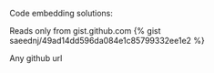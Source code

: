 Code embedding solutions:

Reads only from gist.github.com
{% gist saeednj/49ad14dd596da084e1c85799332ee1e2 %}

Any github url
<script src="http://gist-it.appspot.com/github/saeednj/blog/blob/master/codes/obf/obf.c"></script>

